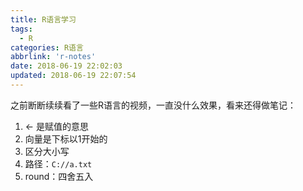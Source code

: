 ```yaml
---
title: R语言学习
tags:
  - R
categories: R语言
abbrlink: 'r-notes'
date: 2018-06-19 22:02:03
updated: 2018-06-19 22:07:54
---
```

之前断断续续看了一些R语言的视频，一直没什么效果，看来还得做笔记：

1. <- 是赋值的意思
2. 向量是下标以1开始的
3. 区分大小写
4. 路径：`C://a.txt`
5. round：四舍五入
